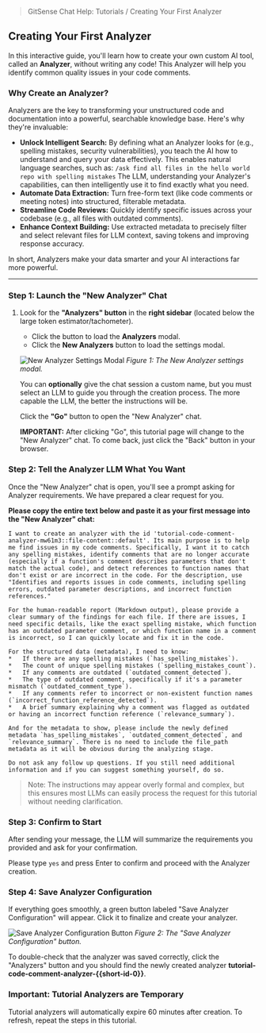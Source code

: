 <!--
Component: Using Your First Analyzer Tutorial
Block-UUID: {{GS-UUID}}
Parent-UUID: cee7a173-793f-4a36-b172-5707ff0f16e4
Version: 1.4.0
Description: Guides the user through running a custom LLM-powered Analyzer on sample code using the Context Builder.
Language: Markdown
Created-at: 2025-08-03T03:25:32.539Z
Authors: Gemini 2.5 Flash Thinking (v1.0.0), Gemini 2.5 Flash Thinking (v1.1.0), Gemini 2.5 Flash Thinking (v1.2.0), Gemini 2.5 Flash Thinking (v1.3.0), Gemini 2.5 Flash Thinking (v1.4.0)
-->


> GitSense Chat Help: Tutorials / Creating Your First Analyzer

## Creating Your First Analyzer

In this interactive guide, you'll learn how to create your own custom AI tool, called an **Analyzer**, without writing any code! This Analyzer will help you identify common quality issues in your code comments.

### Why Create an Analyzer?

Analyzers are the key to transforming your unstructured code and documentation into a powerful, searchable knowledge base. Here's why they're invaluable:

*   **Unlock Intelligent Search:** By defining what an Analyzer looks for (e.g., spelling mistakes, security vulnerabilities), you teach the AI how to understand and query your data effectively. This enables natural language searches, such as:
    `/ask find all files in the hello world repo with spelling mistakes`
    The LLM, understanding your Analyzer's capabilities, can then intelligently use it to find exactly what you need.
*   **Automate Data Extraction:** Turn free-form text (like code comments or meeting notes) into structured, filterable metadata.
*   **Streamline Code Reviews:** Quickly identify specific issues across your codebase (e.g., all files with outdated comments).
*   **Enhance Context Building:** Use extracted metadata to precisely filter and select relevant files for LLM context, saving tokens and improving response accuracy.

In short, Analyzers make your data smarter and your AI interactions far more powerful.

---

### Step 1: Launch the "New Analyzer" Chat

1.  Look for the **"Analyzers" button** in the **right sidebar** (located below the large token estimator/tachometer).

    * Click the button to load the **Analyzers** modal.
    * Click the **New Analyzers** button to load the settings modal.

    ![New Analyzer Settings Modal]({{base-uri}}/creating-your-first-analyzer-new-analyzer-settings-modal-bordered.png)
    *Figure 1: The New Analyzer settings modal.*

    You can **optionally** give the chat session a custom name, but you must select an LLM to guide you through the creation process. The more capable the LLM, the better the instructions will be.

    Click the **"Go"** button to open the "New Analyzer" chat.

    **IMPORTANT:** After clicking "Go", this tutorial page will change to the "New Analyzer" chat. To come back, just click the "Back" button in your browser.

### Step 2: Tell the Analyzer LLM What You Want

Once the "New Analyzer" chat is open, you'll see a prompt asking for Analyzer requirements. We have prepared a clear request for you.

**Please copy the entire text below and paste it as your first message into the "New Analyzer" chat:**

```
I want to create an analyzer with the id 'tutorial-code-comment-analyzer-mw61m3::file-content::default'. Its main purpose is to help me find issues in my code comments. Specifically, I want it to catch any spelling mistakes, identify comments that are no longer accurate (especially if a function's comment describes parameters that don't match the actual code), and detect references to function names that don't exist or are incorrect in the code. For the description, use "Identifies and reports issues in code comments, including spelling errors, outdated parameter descriptions, and incorrect function references."

For the human-readable report (Markdown output), please provide a clear summary of the findings for each file. If there are issues, I need specific details, like the exact spelling mistake, which function has an outdated parameter comment, or which function name in a comment is incorrect, so I can quickly locate and fix it in the code.

For the structured data (metadata), I need to know:
*   If there are any spelling mistakes (`has_spelling_mistakes`).
*   The count of unique spelling mistakes (`spelling_mistakes_count`).
*   If any comments are outdated (`outdated_comment_detected`).
*   The type of outdated comment, specifically if it's a parameter mismatch (`outdated_comment_type`).
*   If any comments refer to incorrect or non-existent function names (`incorrect_function_reference_detected`).
*   A brief summary explaining why a comment was flagged as outdated or having an incorrect function reference (`relevance_summary`).

And for the metadata to show, please include the newly defined metadata `has_spelling_mistakes`, `outdated_comment_detected`, and `relevance_summary`. There is no need to include the file_path metadata as it will be obvious during the analyzing stage.

Do not ask any follow up questions. If you still need additional information and if you can suggest something yourself, do so.
```

> Note: The instructions may appear overly formal and complex, but this ensures most LLMs can easily process the request for this tutorial without needing clarification.

### Step 3: Confirm to Start

After sending your message, the LLM will summarize the requirements you provided and ask for your confirmation.

Please type `yes` and press Enter to confirm and proceed with the Analyzer creation.

### Step 4: Save Analyzer Configuration

If everything goes smoothly, a green button labeled "Save Analyzer Configuration" will appear. Click it to finalize and create your analyzer.

![Save Analyzer Configuration Button]({{base-uri}}/creating-your-first-analyzer-save-button-bordered.png)
*Figure 2: The "Save Analyzer Configuration" button.*

To double-check that the analyzer was saved correctly, click the "Analyzers" button and you should find the newly created analyzer **tutorial-code-comment-analyzer-{{short-id-0}}**.

### Important: Tutorial Analyzers are Temporary

Tutorial analyzers will automatically expire 60 minutes after creation. To refresh, repeat the steps in this tutorial.
